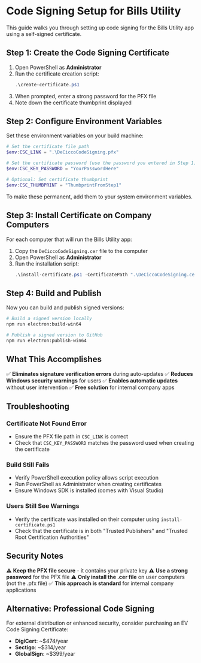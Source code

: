 # Code Signing Setup for Bills Utility

This guide walks you through setting up code signing for the Bills Utility app using a self-signed certificate.

## Step 1: Create the Code Signing Certificate

1. Open PowerShell as **Administrator**
2. Run the certificate creation script:
   ```powershell
   .\create-certificate.ps1
   ```
3. When prompted, enter a strong password for the PFX file
4. Note down the certificate thumbprint displayed

## Step 2: Configure Environment Variables

Set these environment variables on your build machine:

```powershell
# Set the certificate file path
$env:CSC_LINK = ".\DeCiccoCodeSigning.pfx"

# Set the certificate password (use the password you entered in Step 1)
$env:CSC_KEY_PASSWORD = "YourPasswordHere"

# Optional: Set certificate thumbprint
$env:CSC_THUMBPRINT = "ThumbprintFromStep1"
```

To make these permanent, add them to your system environment variables.

## Step 3: Install Certificate on Company Computers

For each computer that will run the Bills Utility app:

1. Copy the `DeCiccoCodeSigning.cer` file to the computer
2. Open PowerShell as **Administrator**
3. Run the installation script:
   ```powershell
   .\install-certificate.ps1 -CertificatePath ".\DeCiccoCodeSigning.cer"
   ```

## Step 4: Build and Publish

Now you can build and publish signed versions:

```bash
# Build a signed version locally
npm run electron:build-win64

# Publish a signed version to GitHub
npm run electron:publish-win64
```

## What This Accomplishes

✅ **Eliminates signature verification errors** during auto-updates
✅ **Reduces Windows security warnings** for users
✅ **Enables automatic updates** without user intervention
✅ **Free solution** for internal company apps

## Troubleshooting

### Certificate Not Found Error
- Ensure the PFX file path in `CSC_LINK` is correct
- Check that `CSC_KEY_PASSWORD` matches the password used when creating the certificate

### Build Still Fails
- Verify PowerShell execution policy allows script execution
- Run PowerShell as Administrator when creating certificates
- Ensure Windows SDK is installed (comes with Visual Studio)

### Users Still See Warnings
- Verify the certificate was installed on their computer using `install-certificate.ps1`
- Check that the certificate is in both "Trusted Publishers" and "Trusted Root Certification Authorities"

## Security Notes

⚠️ **Keep the PFX file secure** - it contains your private key
⚠️ **Use a strong password** for the PFX file
⚠️ **Only install the .cer file** on user computers (not the .pfx file)
✅ **This approach is standard** for internal company applications

## Alternative: Professional Code Signing

For external distribution or enhanced security, consider purchasing an EV Code Signing Certificate:

- **DigiCert**: ~$474/year
- **Sectigo**: ~$314/year  
- **GlobalSign**: ~$399/year 